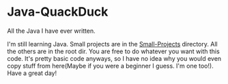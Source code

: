 # Java-QuackDuck
All the Java I have ever written.


I'm still learning Java.
Small projects are in the [Small-Projects](./Small-Projects) directory. All the others are in the root dir. You are free to do whatever you want with this code. It's pretty basic code anyways, so I have no idea why you would even copy stuff from here(Maybe if you were a beginner I guess. I'm one too!). Have a great day!
